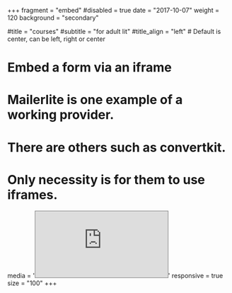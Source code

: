 +++
fragment = "embed"
#disabled = true
date = "2017-10-07"
weight = 120
background = "secondary"

#title = "courses"
#subtitle = "for adult lit"
#title_align = "left" # Default is center, can be left, right or center

# Embed a form via an iframe
# Mailerlite is one example of a working provider.
# There are others such as convertkit.
# Only necessity is for them to use iframes.
media = '<iframe src="https://calendar.google.com/calendar/embed?height=600&amp;wkst=1&amp;bgcolor=%23ffffff&amp;ctz=America%2FToronto&amp;src=bnVyZGcyYWRkbmg3bnBtaGFjNDZwNjN0NmtAZ3JvdXAuY2FsZW5kYXIuZ29vZ2xlLmNvbQ&amp;color=%239E69AF" style="border:solid 1px #777" frameborder="0" scrolling="no"></iframe>'
responsive = true 
size = "100"
+++


